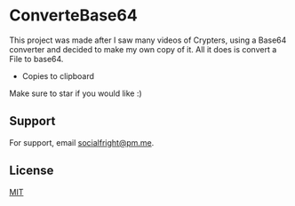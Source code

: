 
# ConverteBase64

This project was made after I saw many videos of Crypters, using
a Base64 converter and decided to make my own copy of it.
All it does is convert a File to base64.


* Copies to clipboard

Make sure to star if you would like :)
## Support

For support, email socialfright@pm.me.


## License

[MIT](https://choosealicense.com/licenses/mit/)

